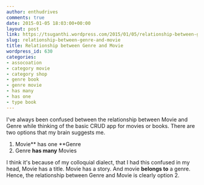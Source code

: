 ```yaml
---
author: enthudrives
comments: true
date: 2015-01-05 18:03:00+00:00
layout: post
link: https://tsuganthi.wordpress.com/2015/01/05/relationship-between-genre-and-movie/
slug: relationship-between-genre-and-movie
title: Relationship between Genre and Movie
wordpress_id: 630
categories:
- assocoation
- category movie
- category shop
- genre book
- genre movie
- has many
- has one
- type book
---
```


I've always been confused between the relationship between Movie and Genre while thinking of the basic CRUD app for movies or books. There are two options that my brain suggests me.  
  


  1. Movie** has one **Genre
  2. Genre **has many** Movies

I think it's because of my colloquial dialect, that I had this confused in my head, Movie has a title. Movie has a story. And movie **belongs to** a genre. Hence, the relationship between Genre and Movie is clearly option 2.

  


  

